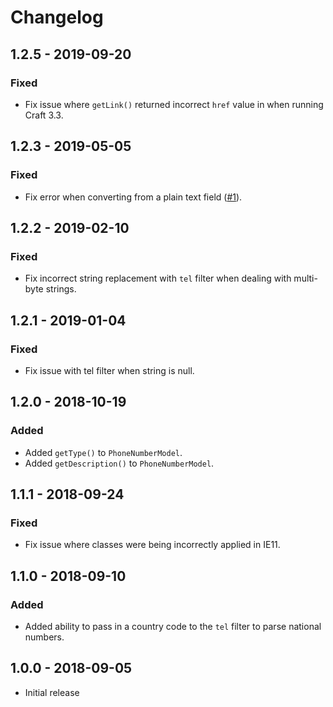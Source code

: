 # Changelog

## 1.2.5 - 2019-09-20

### Fixed

- Fix issue where `getLink()` returned incorrect `href` value in when running Craft 3.3.

## 1.2.3 - 2019-05-05

### Fixed

- Fix error when converting from a plain text field ([#1](https://github.com/rynpsc/craft-phone-number/issues/1)).

## 1.2.2 - 2019-02-10

### Fixed

- Fix incorrect string replacement with `tel` filter when dealing with multi-byte strings.

## 1.2.1 - 2019-01-04

### Fixed

- Fix issue with tel filter when string is null.

## 1.2.0 - 2018-10-19

### Added

- Added `getType()` to `PhoneNumberModel`.
- Added `getDescription()` to `PhoneNumberModel`.

## 1.1.1 - 2018-09-24

### Fixed

- Fix issue where classes were being incorrectly applied in IE11.

## 1.1.0 - 2018-09-10

### Added

- Added ability to pass in a country code to the `tel` filter to parse national numbers.

## 1.0.0 - 2018-09-05

- Initial release
